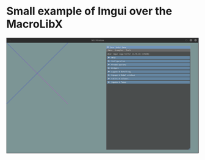 # Small example of Imgui over the MacroLibX

<div align="center">
    <img src="./screenshot.png" alt="drawing"/>
</div>
